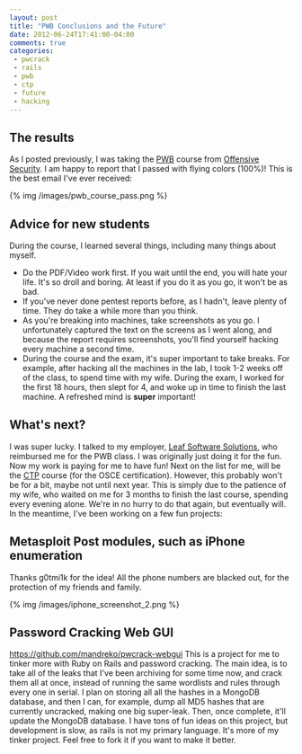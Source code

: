 ```yaml
---
layout: post
title: "PWB Conclusions and the Future"
date: 2012-06-24T17:41:00-04:00
comments: true
categories:
 - pwcrack
 - rails
 - pwb
 - ctp
 - future
 - hacking
---
```


The results
-----------

As I posted previously, I was taking the [PWB](http://www.offensive-security.com/information-security-training/penetration-testing-with-backtrack/) course from [Offensive Security](http://www.offensive-security.com). I am happy to report that I passed with flying colors (100%)! This is the best email I've ever received: 

{% img /images/pwb_course_pass.png %}

<!-- more -->

Advice for new students
-----------------------

During the course, I learned several things, including many things about myself. 
* Do the PDF/Video work first. If you wait until the end, you will hate your life. It's so droll and boring. At least if you do it as you go, it won't be as bad.
* If you've never done pentest reports before, as I hadn't, leave plenty of time. They do take a while more than you think.</li><li>As you're breaking into machines, take screenshots as you go. I unfortunately captured the text on the screens as I went along, and because the report requires screenshots, you'll find yourself hacking every machine a second time.
* During the course and the exam, it's super important to take breaks. For example, after hacking all the machines in the lab, I took 1-2 weeks off of the class, to spend time with my wife.  During the exam, I worked for the first 18 hours, then slept for 4, and woke up in time to finish the last machine.  A refreshed mind is <b>super</b> important!

What's next?
------------

I was super lucky.  I talked to my employer, [Leaf Software Solutions](http://www.leafsoftwaresolutions.com), who reimbursed me for the PWB class.  I was originally just doing it for the fun.  Now my work is paying for me to have fun! Next on the list for me, will be the [CTP](http://www.offensive-security.com/information-security-training/cracking-the-perimeter/) course (for the OSCE certification).  However, this probably won't be for a bit, maybe not until next year. This is simply due to the patience of my wife, who waited on me for 3 months to finish the last course, spending every evening alone. We're in no hurry to do that again, but eventually will.  In the meantime, I've been working on a few fun projects: 

Metasploit Post modules, such as iPhone enumeration
---------------------------------------------------

Thanks g0tmi1k for the idea! All the phone numbers are blacked out, for the protection of my friends and family. 

{% img /images/iphone_screenshot_2.png %}

Password Cracking Web GUI
-------------------------

https://github.com/mandreko/pwcrack-webgui
This is a project for me to tinker more with Ruby on Rails and password cracking.  The main idea, is to take all of the leaks that I've been archiving for some time now, and crack them all at once, instead of running the same wordlists and rules through every one in serial. I plan on storing all all the hashes in a MongoDB database, and then I can, for example, dump all MD5 hashes that are currently uncracked, making one big super-leak. Then, once complete, it'll update the MongoDB database. 
I have tons of fun ideas on this project, but development is slow, as rails is not my primary language. It's more of my tinker project.  Feel free to fork it if you want to make it better. 
